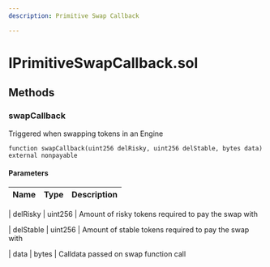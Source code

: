 ```yaml
---
description: Primitive Swap Callback

---
```


# IPrimitiveSwapCallback.sol









## Methods


### swapCallback


Triggered when swapping tokens in an Engine


```solidity title="Solidity"
function swapCallback(uint256 delRisky, uint256 delStable, bytes data) external nonpayable

```






#### Parameters

| Name | Type | Description |
|---|---|---|

| delRisky | uint256 | Amount of risky tokens required to pay the swap with


| delStable | uint256 | Amount of stable tokens required to pay the swap with


| data | bytes | Calldata passed on swap function call












